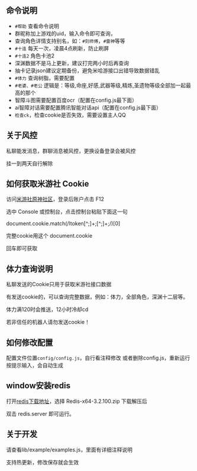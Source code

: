 ## 命令说明

* `#帮助` 查看命令说明
* 群昵称加上游戏的uid，输入命令即可查询，
* 查询角色详情支持别名，如：`#刻师傅`，`#雷神`等等
* `#十连` 每天一次，凌晨4点刷新，防止刷屏
* `#十连2` 角色卡池2
* 深渊数据不是马上更新，建议打完两小时后再查询
* 抽卡记录json建议定期备份，避免米哈游接口出错导致数据错乱
* `#体力` 查询树脂，需要配置
* `#老婆、#老公` 逻辑是：等级,命座,好感,武器等级,精炼,圣遗物等级全部加一起最高的那个
* 智障斗图需要配置百度ocr（配置在config.js最下面）
* ai智障对话需要配置腾讯智能对话api（配置在config.js最下面）
* `检查ck`，检查cookie是否失效，需要设置主人QQ

## 关于风控

私聊能发消息，群聊消息被风控，更换设备登录会被风控

挂一到两天自行解除

## 如何获取米游社 Cookie
访问[米游社原神社区](https://bbs.mihoyo.com/ys/)，登录后账户点击 F12 

选中 Console 或控制台，点击控制台粘贴下面这一句

document.cookie.match(/ltoken[^;]+;[^;]+;/)[0] 

完整cookie用这个 document.cookie

回车即可获取

## 体力查询说明
私聊发送的Cookie只用于获取米游社接口数据

有发送cookie的，可以查询完整数据，例如：体力，全部角色，深渊十二层等。

体力满120时会推送，12小时冷却cd

若非信任的机器人请勿发送cookie！

## 如何修改配置
配置文件位置`config/config.js`，自行看注释修改
或者删除config.js，重新运行按提示输入，会自动生成


## window安装redis

打开[redis下载地址](https://github.com/microsoftarchive/redis/releases/tag/win-3.2.100)，选择 Redis-x64-3.2.100.zip 下载解压后

双击 redis.server 即可运行。

## 关于开发

请查看lib/example/examples.js，里面有详细注释说明

支持热更新，修改保存就会生效